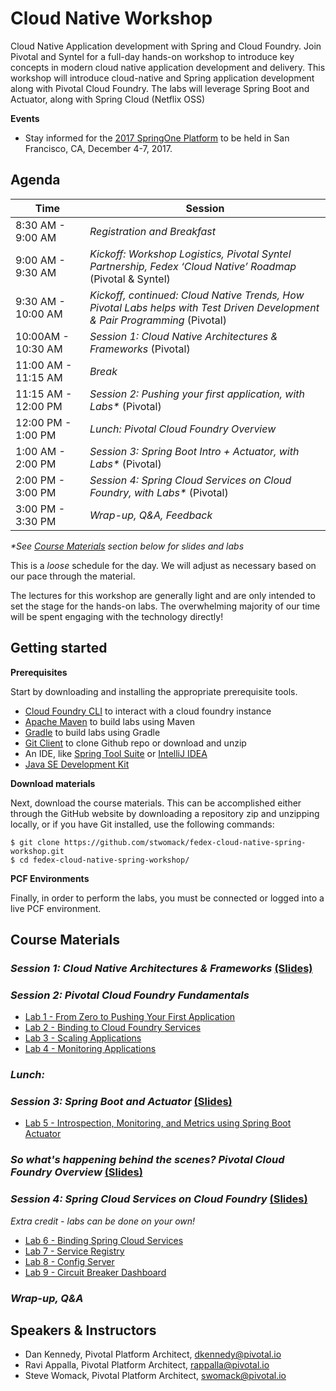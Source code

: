 # Cloud Native Workshop
Cloud Native Application development with Spring and Cloud Foundry. Join Pivotal and Syntel for a full-day hands-on workshop to introduce key concepts in modern cloud native application development and delivery. This workshop will introduce cloud-native and Spring application development along with Pivotal Cloud Foundry.  The labs will leverage Spring Boot and Actuator, along with Spring Cloud (Netflix OSS)

**Events**
- Stay informed for the [2017 SpringOne Platform](https://springoneplatform.io/) to be held in San Francisco, CA, December 4-7, 2017.

## Agenda

Time | Session
---- | -------
8:30 AM - 9:00 AM | _Registration and Breakfast_
9:00 AM - 9:30 AM | _Kickoff: Workshop Logistics, Pivotal Syntel Partnership, Fedex ‘Cloud Native’ Roadmap_ (Pivotal & Syntel)
9:30 AM - 10:00 AM | _Kickoff, continued: Cloud Native Trends, How Pivotal Labs helps with Test Driven Development & Pair Programming_ (Pivotal)
10:00AM - 10:30 AM | _Session 1: Cloud Native Architectures & Frameworks_ (Pivotal)
11:00 AM - 11:15 AM | _Break_
11:15 AM - 12:00 PM | _Session 2: Pushing your first application, with Labs*_ (Pivotal)
12:00 PM - 1:00 PM | _Lunch: Pivotal Cloud Foundry Overview_
1:00 AM - 2:00 PM | _Session 3: Spring Boot Intro + Actuator, with Labs*_ (Pivotal)
2:00 PM - 3:00 PM | _Session 4: Spring Cloud Services on Cloud Foundry, with Labs*_ (Pivotal)
3:00 PM - 3:30 PM | _Wrap-up, Q&A, Feedback_

_*See [Course Materials](#course-materials) section below for slides and labs_

This is a _loose_ schedule for the day. We will adjust as necessary based on our pace through the material.

The lectures for this workshop are generally light and are only intended to set the stage for the hands-on labs.
The overwhelming majority of our time will be spent engaging with the technology directly!

## Getting started

**Prerequisites**

Start by downloading and installing the appropriate prerequisite tools.
- [Cloud Foundry CLI](https://goo.gl/M0pH4i) to interact with a cloud foundry instance
- [Apache Maven](http://info.pivotal.io/HI002010A6ZlRJR1NeU00eC) to build labs using Maven
- [Gradle](https://services.gradle.org/distributions/gradle-3.1-all.zip) to build labs using Gradle
- [Git Client](https://git-scm.com/downloads) to clone Github repo or download and unzip
- An IDE, like [Spring Tool Suite](https://spring.io/tools/sts/all) or [IntelliJ IDEA](https://www.jetbrains.com/idea/download/)
- [Java SE Development Kit](http://info.pivotal.io/n0I60i3021AN0JU0le10CRR)

**Download materials**

Next, download the course materials.  This can be accomplished either through the GitHub website by downloading a repository zip and unzipping locally, or if you have Git installed, use the following commands:

```
$ git clone https://github.com/stwomack/fedex-cloud-native-spring-workshop.git
$ cd fedex-cloud-native-spring-workshop/
```

**PCF Environments**

Finally, in order to perform the labs, you must be connected or logged into a live PCF environment.

## Course Materials

### _Session 1: Cloud Native Architectures & Frameworks_ [(Slides)](session_01/Session_01-Cloud_Native_Architectures_and_Frameworks-2xpg.pdf)

### _Session 2: Pivotal Cloud Foundry Fundamentals_ 
  - [Lab 1 - From Zero to Pushing Your First Application](session_02/lab_01/lab_01.adoc)
  - [Lab 2 - Binding to Cloud Foundry Services](session_02/lab_02/lab_02.adoc)
  - [Lab 3 - Scaling Applications](session_02/lab_03/lab_03.adoc)
  - [Lab 4 - Monitoring Applications](session_02/lab_04/lab_04.adoc)

### _Lunch:_ 

### _Session 3: Spring Boot and Actuator_ [(Slides)](session_03/Session_03-Spring_Boot_Actuator-2xpg.pdf)
  - [Lab 5 - Introspection, Monitoring, and Metrics using Spring Boot Actuator](session_03/lab_05/lab_05.adoc)

### _So what's happening behind the scenes? Pivotal Cloud Foundry Overview_ [(Slides)](session_02/Session_02-Pivotal_Cloud_Foundry-The_Cloud_Native_Platform-2xpg.pdf)

### _Session 4: Spring Cloud Services on Cloud Foundry_ [(Slides)](session_05/Session_05-Spring-Cloud-Services-2xpg.pdf)
_Extra credit - labs can be done on your own!_
  - [Lab 6 - Binding Spring Cloud Services](session_05/lab_08/lab_08.adoc)
  - [Lab 7 - Service Registry](session_05/lab_09/lab_09.adoc)
  - [Lab 8 - Config Server](session_05/lab_10/lab_10.adoc)
  - [Lab 9 - Circuit Breaker Dashboard](session_05/lab_11/lab_11.adoc)

### _Wrap-up, Q&A_

## Speakers & Instructors
- Dan Kennedy, Pivotal Platform Architect, dkennedy@pivotal.io
- Ravi Appalla, Pivotal Platform Architect, rappalla@pivotal.io
- Steve Womack, Pivotal Platform Architect, swomack@pivotal.io
